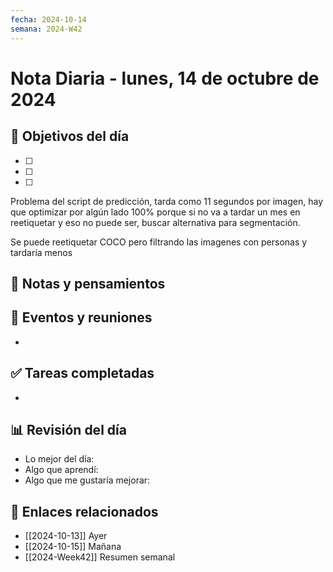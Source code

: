 ```yaml
---
fecha: 2024-10-14
semana: 2024-W42
---
```

# Nota Diaria - lunes, 14 de octubre de 2024


## 🎯 Objetivos del día
- [ ] 
- [ ] 
- [ ] 

Problema del script de predicción, tarda como 11 segundos por imagen, hay que optimizar por algún lado 100% porque si no va a tardar un mes en reetiquetar y eso no puede ser, buscar alternativa para segmentación.

Se puede reetiquetar COCO pero filtrando las imagenes con personas y tardaría menos
## 📝 Notas y pensamientos

## 📅 Eventos y reuniones
- 

## ✅ Tareas completadas
- 

## 📊 Revisión del día
- Lo mejor del día:
- Algo que aprendí:
- Algo que me gustaría mejorar:

## 🔗 Enlaces relacionados
- [[2024-10-13]] Ayer
- [[2024-10-15]] Mañana
- [[2024-Week42]] Resumen semanal